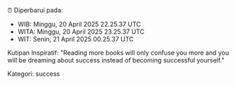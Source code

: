 ⏰ Diperbarui pada:
- WIB: Minggu, 20 April 2025 22.25.37 UTC
- WITA: Minggu, 20 April 2025 23.25.37 UTC
- WIT: Senin, 21 April 2025 00.25.37 UTC

Kutipan Inspiratif:
"Reading more books will only confuse you more and you will be dreaming about success instead of becoming successful yourself."


Kategori: success


